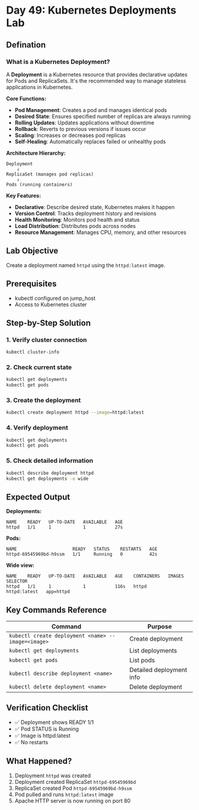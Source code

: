 # Day 49: Kubernetes Deployments Lab

## Defination

### What is a Kubernetes Deployment?
A **Deployment** is a Kubernetes resource that provides declarative updates for Pods and ReplicaSets. It's the recommended way to manage stateless applications in Kubernetes.

**Core Functions:**
- **Pod Management**: Creates a pod  and manages identical pods
- **Desired State**: Ensures specified number of replicas are always running
- **Rolling Updates**: Updates applications without downtime
- **Rollback**: Reverts to previous versions if issues occur
- **Scaling**: Increases or decreases pod replicas
- **Self-Healing**: Automatically replaces failed or unhealthy pods

**Architecture Hierarchy:**
```
Deployment
    ↓
ReplicaSet (manages pod replicas)
    ↓
Pods (running containers)
```

**Key Features:**
- **Declarative**: Describe desired state, Kubernetes makes it happen
- **Version Control**: Tracks deployment history and revisions
- **Health Monitoring**: Monitors pod health and status
- **Load Distribution**: Distributes pods across nodes
- **Resource Management**: Manages CPU, memory, and other resources

## Lab Objective
Create a deployment named `httpd` using the `httpd:latest` image.

## Prerequisites
- kubectl configured on jump_host
- Access to Kubernetes cluster

## Step-by-Step Solution

### 1. Verify cluster connection
```bash
kubectl cluster-info
```

### 2. Check current state
```bash
kubectl get deployments
kubectl get pods
```

### 3. Create the deployment
```bash
kubectl create deployment httpd --image=httpd:latest
```

### 4. Verify deployment
```bash
kubectl get deployments
kubectl get pods
```

### 5. Check detailed information
```bash
kubectl describe deployment httpd
kubectl get deployments -o wide
```

## Expected Output

**Deployments:**
```
NAME    READY   UP-TO-DATE   AVAILABLE   AGE
httpd   1/1     1            1           27s
```

**Pods:**
```
NAME                     READY   STATUS    RESTARTS   AGE
httpd-69545969bd-h9ssm   1/1     Running   0          42s
```

**Wide view:**
```
NAME    READY   UP-TO-DATE   AVAILABLE   AGE    CONTAINERS   IMAGES         SELECTOR
httpd   1/1     1            1           116s   httpd        httpd:latest   app=httpd
```

## Key Commands Reference
| Command | Purpose |
|---------|---------|
| `kubectl create deployment <name> --image=<image>` | Create deployment |
| `kubectl get deployments` | List deployments |
| `kubectl get pods` | List pods |
| `kubectl describe deployment <name>` | Detailed deployment info |
| `kubectl delete deployment <name>` | Delete deployment |

## Verification Checklist
- ✅ Deployment shows READY 1/1
- ✅ Pod STATUS is Running
- ✅ Image is httpd:latest
- ✅ No restarts

## What Happened?
1. Deployment `httpd` was created
2. Deployment created ReplicaSet `httpd-69545969bd`
3. ReplicaSet created Pod `httpd-69545969bd-h9ssm`
4. Pod pulled and runs `httpd:latest` image
5. Apache HTTP server is now running on port 80
